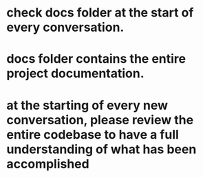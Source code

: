 # check docs folder at the start of every conversation. 
# docs folder contains the entire project documentation.
# at the starting of every new conversation, please review the entire codebase to have a full understanding of what has been accomplished